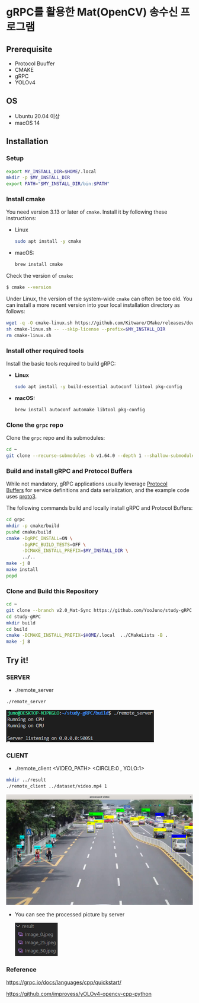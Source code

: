 # gRPC를 활용한 Mat(OpenCV) 송수신 프로그램

## Prerequisite
- Protocol Buuffer
- CMAKE
- gRPC
- YOLOv4



## OS

- Ubuntu 20.04 이상
- macOS 14

## Installation

### Setup

```bash
export MY_INSTALL_DIR=$HOME/.local
mkdir -p $MY_INSTALL_DIR
export PATH="$MY_INSTALL_DIR/bin:$PATH"
```

### **Install cmake**

You need version 3.13 or later of `cmake`. Install it by following these instructions:

- Linux
    
    ```bash
    sudo apt install -y cmake
    ```
    
- macOS:
    
    ```bash
    brew install cmake
    ```
    

Check the version of `cmake`:

```bash
$ cmake --version
```


Under Linux, the version of the system-wide `cmake` can often be too old. You can install a more recent version into your local installation directory as follows:

```bash
wget -q -O cmake-linux.sh https://github.com/Kitware/CMake/releases/download/v3.19.6/cmake-3.19.6-Linux-x86_64.sh
sh cmake-linux.sh -- --skip-license --prefix=$MY_INSTALL_DIR
rm cmake-linux.sh
```

### **Install other required tools**

Install the basic tools required to build gRPC:

- **Linux**
    
    ```bash
    sudo apt install -y build-essential autoconf libtool pkg-config
    ```
    
- **macOS:**
    
    ```bash
    brew install autoconf automake libtool pkg-config
    ```
    

### **Clone the `grpc` repo**

Clone the `grpc` repo and its submodules:

```bash
cd ~
git clone --recurse-submodules -b v1.64.0 --depth 1 --shallow-submodules https://github.com/grpc/grpc
```

### **Build and install gRPC and Protocol Buffers**

While not mandatory, gRPC applications usually leverage [Protocol Buffers](https://developers.google.com/protocol-buffers) for service definitions and data serialization, and the example code uses [proto3](https://protobuf.dev/programming-guides/proto3).

The following commands build and locally install gRPC and Protocol Buffers:

```bash
cd grpc
mkdir -p cmake/build
pushd cmake/build
cmake -DgRPC_INSTALL=ON \
      -DgRPC_BUILD_TESTS=OFF \
      -DCMAKE_INSTALL_PREFIX=$MY_INSTALL_DIR \
      ../..
make -j 8
make install
popd
```

### Clone and Build this Repository

```bash
cd ~
git clone --branch v2.0_Mat-Sync https://github.com/YooJuno/study-gRPC.git
cd study-gRPC
mkdir build
cd build
cmake -DCMAKE_INSTALL_PREFIX=$HOME/.local  ../CMakeLists -B .
make -j 8
```

## **Try it!**

### SERVER

- ./remote_server

```bash
./remote_server
```
![alt text](images/image.png)    

### CLIENT

- ./remote_client   <VIDEO_PATH>   <CIRCLE:0 , YOLO:1>
```bash
mkdir ../result
./remote_client ../dataset/video.mp4 1
```
![alt text](images/image-1.png)


- You can see the processed picture by server

    ![alt text](images/image-2.png)

    

### Reference

https://grpc.io/docs/languages/cpp/quickstart/

https://github.com/improvess/yOLOv4-opencv-cpp-python
